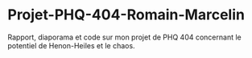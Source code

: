 # Projet-PHQ-404-Romain-Marcelin
Rapport, diaporama et code sur mon projet de PHQ 404 concernant le potentiel de Henon-Heiles et le chaos.
